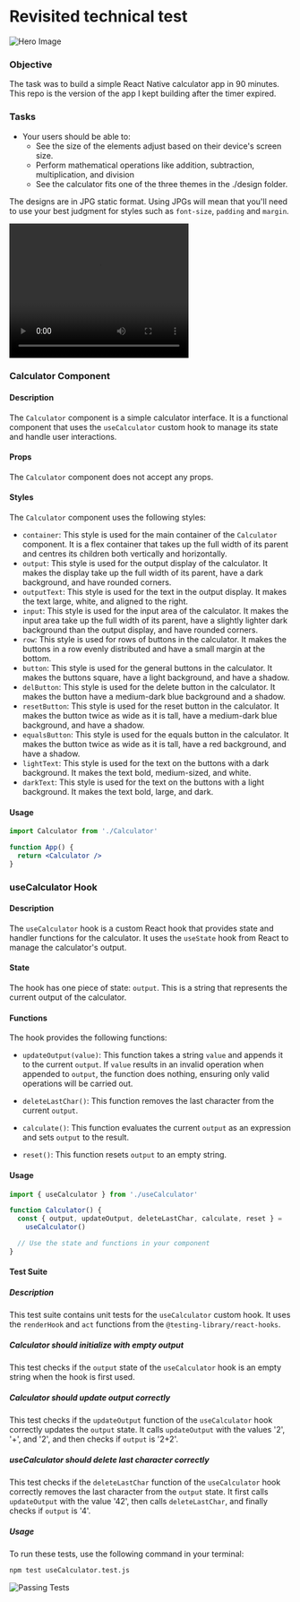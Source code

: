 # Revisited technical test

![Hero Image](./assets/images/poster.png)

### Objective

The task was to build a simple React Native calculator app in 90 minutes. This repo is the version of the app I kept building after the timer expired.

### Tasks

- Your users should be able to:
  - See the size of the elements adjust based on their device's screen size.
  - Perform mathematical operations like addition, subtraction, multiplication, and division
  - See the calculator fits one of the three themes in the ./design folder.

The designs are in JPG static format. Using JPGs will mean that you'll need to use your best judgment for styles such as `font-size`, `padding` and `margin`.

<video width="320" height="240" autoplay loop>
  <source src="assets/videos/my-video.mp4" type="video/mp4">
Your browser does not support the video tag.
</video>

### Calculator Component

#### Description

The `Calculator` component is a simple calculator interface. It is a functional component that uses the `useCalculator` custom hook to manage its state and handle user interactions.

#### Props

The `Calculator` component does not accept any props.

#### Styles

The `Calculator` component uses the following styles:

- `container`: This style is used for the main container of the `Calculator` component. It is a flex container that takes up the full width of its parent and centres its children both vertically and horizontally.
- `output`: This style is used for the output display of the calculator. It makes the display take up the full width of its parent, have a dark background, and have rounded corners.
- `outputText`: This style is used for the text in the output display. It makes the text large, white, and aligned to the right.
- `input`: This style is used for the input area of the calculator. It makes the input area take up the full width of its parent, have a slightly lighter dark background than the output display, and have rounded corners.
- `row`: This style is used for rows of buttons in the calculator. It makes the buttons in a row evenly distributed and have a small margin at the bottom.
- `button`: This style is used for the general buttons in the calculator. It makes the buttons square, have a light background, and have a shadow.
- `delButton`: This style is used for the delete button in the calculator. It makes the button have a medium-dark blue background and a shadow.
- `resetButton`: This style is used for the reset button in the calculator. It makes the button twice as wide as it is tall, have a medium-dark blue background, and have a shadow.
- `equalsButton`: This style is used for the equals button in the calculator. It makes the button twice as wide as it is tall, have a red background, and have a shadow.
- `lightText`: This style is used for the text on the buttons with a dark background. It makes the text bold, medium-sized, and white.
- `darkText`: This style is used for the text on the buttons with a light background. It makes the text bold, large, and dark.

#### Usage

```jsx
import Calculator from './Calculator'

function App() {
  return <Calculator />
}
```

### useCalculator Hook

#### Description

The `useCalculator` hook is a custom React hook that provides state and handler functions for the calculator. It uses the `useState` hook from React to manage the calculator's output.

#### State

The hook has one piece of state: `output`. This is a string that represents the current output of the calculator.

#### Functions

The hook provides the following functions:

- `updateOutput(value)`: This function takes a string `value` and appends it to the current `output`. If `value` results in an invalid operation when appended to `output`, the function does nothing, ensuring only valid operations will be carried out.

- `deleteLastChar()`: This function removes the last character from the current `output`.

- `calculate()`: This function evaluates the current `output` as an expression and sets `output` to the result.

- `reset()`: This function resets `output` to an empty string.

#### Usage

```javascript
import { useCalculator } from './useCalculator'

function Calculator() {
  const { output, updateOutput, deleteLastChar, calculate, reset } =
    useCalculator()

  // Use the state and functions in your component
}
```

#### Test Suite

##### Description

This test suite contains unit tests for the `useCalculator` custom hook. It uses the `renderHook` and `act` functions from the `@testing-library/react-hooks`.

##### Calculator should initialize with empty output

This test checks if the `output` state of the `useCalculator` hook is an empty string when the hook is first used.

##### Calculator should update output correctly

This test checks if the `updateOutput` function of the `useCalculator` hook correctly updates the `output` state. It calls `updateOutput` with the values '2', '+', and '2', and then checks if `output` is '2+2'.

##### useCalculator should delete last character correctly

This test checks if the `deleteLastChar` function of the `useCalculator` hook correctly removes the last character from the `output` state. It first calls `updateOutput` with the value '42', then calls `deleteLastChar`, and finally checks if `output` is '4'.

##### Usage

To run these tests, use the following command in your terminal:

```bash
npm test useCalculator.test.js
```

![Passing Tests](./assets/images/tests.png)
